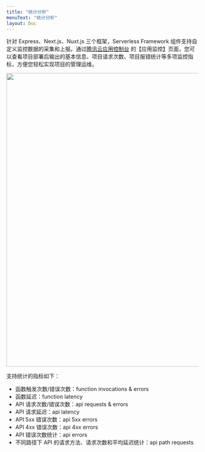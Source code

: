 ```yaml
---
title: "统计分析"
menuText: "统计分析"
layout: Doc
---
```


<!-- TODO: 更新 腾讯统计分析 说明 -->

<!-- Upadate 0430: 此处并无通用统计分析能力，仅针对express、nextjs、nuxtjs 三个组件框架进行了简单自定义监控上报，也只是控制台简单展示 -->

针对 Express、Next.js、Nuxt.js 三个框架，Serverless Framework 组件支持自定义监控数据的采集和上报。通过[腾讯云应用控制台](https://console.cloud.tencent.com/sls) 的【应用监控】页面，您可以查看项目部署后输出的基本信息、项目请求次数、项目报错统计等多项监控指标，方便您轻松实现项目的管理运维。

<img src="https://img.serverlesscloud.cn/20201126/1606384460049-%E5%B1%8F%E5%B9%95%E5%BF%AB%E7%85%A7%202020-11-26%2016.22.43.png" width="770px">

支持统计的指标如下：

- 函数触发次数/错误次数：function invocations & errors
- 函数延迟：function latency
- API 请求次数/错误次数：api requests & errors
- API 请求延迟：api latency
- API 5xx 错误次数：api 5xx errors
- API 4xx 错误次数：api 4xx errors
- API 错误次数统计：api errors
- 不同路径下 API 的请求方法、请求次数和平均延迟统计：api path requests
